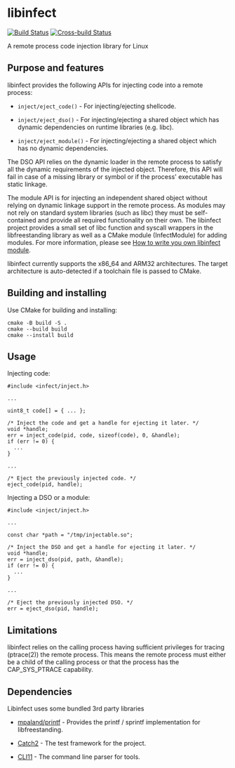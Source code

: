 libinfect
=========

[![Build Status](https://github.com/smichaku/libinfect/actions/workflows/build.yml/badge.svg)](https://github.com/smichaku/libinfect/actions/workflows/build.yml "Build Statues")
[![Cross-build Status](https://github.com/smichaku/libinfect/actions/workflows/cross-build.yml/badge.svg)](https://github.com/smichaku/libinfect/actions/workflows/cross-build.yml "Cross-build Statues")


A remote process code injection library for Linux

Purpose and features
--------------------

libinfect provides the following APIs for injecting code into a remote process:

  * `inject/eject_code()` - For injecting/ejecting shellcode.

  * `inject/eject_dso()` - For injecting/ejecting a shared object which has
    dynamic dependencies on runtime libraries (e.g. libc).

  * `inject/eject_module()` - For injecting/ejecting a shared object which has no
    dynamic dependencies.

The DSO API relies on the dynamic loader in the remote process to satisfy all
the dynamic requirements of the injected object. Therefore, this API will fail
in case of a missing library or symbol or if the process' executable has
static linkage.

The module API is for injecting an independent shared object without relying
on dynamic linkage support in the remote process. As modules may not rely on
standard system libraries (such as libc) they must be self-contained and
provide all required functionality on their own. The libinfect project
provides a small set of libc function and syscall wrappers in the
libfreestanding library as well as a CMake module (InfectModule) for adding
modules. For more information, please see [How to write you own libinfect
module](doc/module.md).

libinfect currently supports the x86_64 and ARM32 architectures. The target
architecture is auto-detected if a toolchain file is passed to CMake.

Building and installing
-----------------------

Use CMake for building and installing:

```
cmake -B build -S .
cmake --build build
cmake --install build
```

Usage
-----

Injecting code:

```
#include <infect/inject.h>

...

uint8_t code[] = { ... };

/* Inject the code and get a handle for ejecting it later. */
void *handle;
err = inject_code(pid, code, sizeof(code), 0, &handle); 
if (err != 0) {
  ...
} 

...

/* Eject the previously injected code. */
eject_code(pid, handle);
```

Injecting a DSO or a module:

```
#include <inject/inject.h>

...

const char *path = "/tmp/injectable.so";

/* Inject the DSO and get a handle for ejecting it later. */
void *handle;
err = inject_dso(pid, path, &handle);
if (err != 0) {
  ...
}

...

/* Eject the previously injected DSO. */
err = eject_dso(pid, handle);
```

Limitations
-----------

libinfect relies on the calling process having sufficient privileges for tracing
(ptrace(2)) the remote process. This means the remote process must either be a
child of the calling process or that the process has the CAP_SYS_PTRACE
capability.

Dependencies
------------

Libinfect uses some bundled 3rd party libraries

  * [mpaland/printf](https://github.com/mpaland/printf) - Provides the
  printf / sprintf implementation for libfreestanding.

  * [Catch2](https://github.com/catchorg/Catch2) - The test framework for the
  project.

  * [CLI11](https://github.com/CLIUtils/CLI11) - The command line parser for
  tools.
